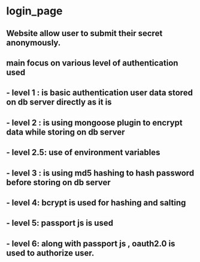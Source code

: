 # login_page
## Website allow user to submit their secret anonymously.
## main focus on various level of authentication used
## - level 1 : is basic authentication user data stored on db server directly as it is
## - level 2 : is using mongoose plugin to encrypt data while storing on db server 
## - level 2.5:  use of environment variables
## - level 3 : is using md5 hashing to hash password before storing on db server
## - level 4: bcrypt is used for hashing and salting
## - level 5: passport js is used 
## - level 6: along with passport js , oauth2.0 is used to authorize user.
